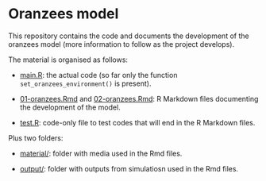 # Oranzees model

This repository contains the code and documents the development of the oranzees model (more information to follow as the project develops).

The material is organised as follows:

* [main.R](main.R): the actual code (so far only the function `set_oranzees_environment()` is present).

* [01-oranzees.Rmd](01-oranzees.Rmd) and [02-oranzees.Rmd](02-oranzees.Rmd): R Markdown files documenting the development of the model.

* [test.R](test.R): code-only file to test codes that will end in the R Markdown files.

Plus two folders:

* [material/](material): folder with media used in the Rmd files.

* [output/](output): folder with outputs from simulatiosn used in the Rmd files.